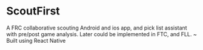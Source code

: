 # ScoutFirst
A FRC collaborative scouting Android and ios app, and pick list assistant with pre/post game analysis. 
Later could be implemented in FTC, and FLL.
~
Built using React Native
